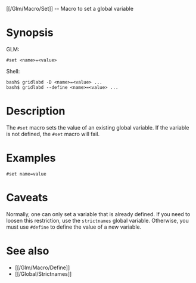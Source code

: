 [[/Glm/Macro/Set]] -- Macro to set a global variable

# Synopsis
GLM:
~~~
#set <name>=<value>
~~~
Shell:
~~~
bash$ gridlabd -D <name>=<value> ...
bash$ gridlabd --define <name>=<value> ...
~~~

# Description

The `#set` macro sets the value of an existing global variable.  If the variable is not defined, the `#set` macro will fail.

# Examples

~~~
#set name=value
~~~

# Caveats

Normally, one can only set a variable that is already defined.  If you need to loosen this restriction, use the `strictnames` global variable. Otherwise, you must use `#define` to define the value of a new variable.

# See also
* [[/Glm/Macro/Define]]
* [[/Global/Strictnames]]
